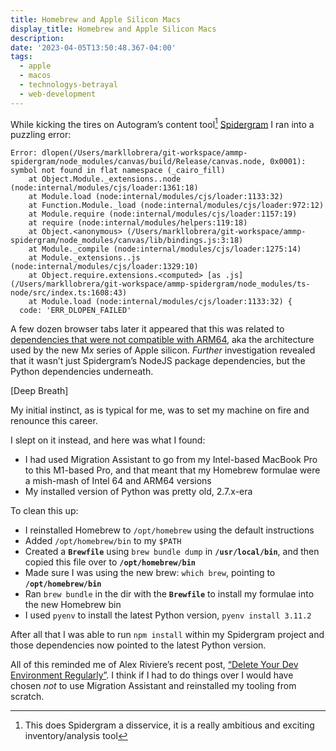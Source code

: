 ```yaml
---
title: Homebrew and Apple Silicon Macs
display_title: Homebrew and Apple Silicon Macs
description: 
date: '2023-04-05T13:50:48.367-04:00'
tags:
  - apple
  - macos
  - technologys-betrayal
  - web-development
---
```


While kicking the tires on Autogram’s content tool[^1] [Spidergram](https://github.com/autogram-is/spidergram) I ran into a puzzling error:

```shell
Error: dlopen(/Users/markllobrera/git-workspace/ammp-spidergram/node_modules/canvas/build/Release/canvas.node, 0x0001): symbol not found in flat namespace (_cairo_fill)
    at Object.Module._extensions..node (node:internal/modules/cjs/loader:1361:18)
    at Module.load (node:internal/modules/cjs/loader:1133:32)
    at Function.Module._load (node:internal/modules/cjs/loader:972:12)
    at Module.require (node:internal/modules/cjs/loader:1157:19)
    at require (node:internal/modules/helpers:119:18)
    at Object.<anonymous> (/Users/markllobrera/git-workspace/ammp-spidergram/node_modules/canvas/lib/bindings.js:3:18)
    at Module._compile (node:internal/modules/cjs/loader:1275:14)
    at Module._extensions..js (node:internal/modules/cjs/loader:1329:10)
    at Object.require.extensions.<computed> [as .js] (/Users/markllobrera/git-workspace/ammp-spidergram/node_modules/ts-node/src/index.ts:1608:43)
    at Module.load (node:internal/modules/cjs/loader:1133:32) {
  code: 'ERR_DLOPEN_FAILED'
```

A few dozen browser tabs later it appeared that this was related to [dependencies that were not compatible with ARM64](https://github.com/Automattic/node-canvas/issues/2192), aka the architecture used by the new M*x* series of Apple silicon. *Further* investigation revealed that it wasn’t just Spidergram’s NodeJS package dependencies, but the Python dependencies underneath. 

\[Deep Breath\]

My initial instinct, as is typical for me, was to set my machine on fire and renounce this career.

I slept on it instead, and here was what I found:

* I had used Migration Assistant to go from my Intel-based MacBook Pro to this M1-based Pro, and that meant that my Homebrew formulae were a mish-mash of Intel 64 and ARM64 versions
* My installed version of Python was pretty old, 2.7.x-era

To clean this up:

* I reinstalled Homebrew to `/opt/homebrew` using the default instructions
* Added `/opt/homebrew/bin` to my `$PATH`
* Created a **`Brewfile`** using `brew bundle dump` in **`/usr/local/bin`**, and then copied this file over to **`/opt/homebrew/bin`**
* Made sure I was using the new brew: `which brew`, pointing to **`/opt/homebrew/bin`**
* Ran `brew bundle` in the dir with the **`Brewfile`** to install my formulae into the new Homebrew bin
* I used `pyenv` to install the latest Python version, `pyenv install 3.11.2`

After all that I was able to run `npm install` within my Spidergram project and those dependencies now pointed to the latest Python version. 

All of this reminded me of Alex Riviere’s recent post, [“Delete Your Dev Environment Regularly”](https://alex.party/posts/2023-03-23-delete-your-dev-environment-regularly/). I think if I had to do things over I would have chosen *not* to use Migration Assistant and reinstalled my tooling from scratch.

[^1]: This does Spidergram a disservice, it is a really ambitious and exciting inventory/analysis tool 